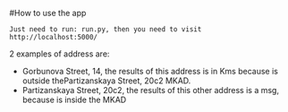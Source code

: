 #How to use the app

```Just need to run: run.py, then you need to visit http://localhost:5000/```

2 examples of address are:

- Gorbunova Street, 14, the results of this address is in Kms because is outside thePartizanskaya Street, 20с2 MKAD.
- Partizanskaya Street, 20с2, the results of this other address is a msg, because is inside the MKAD